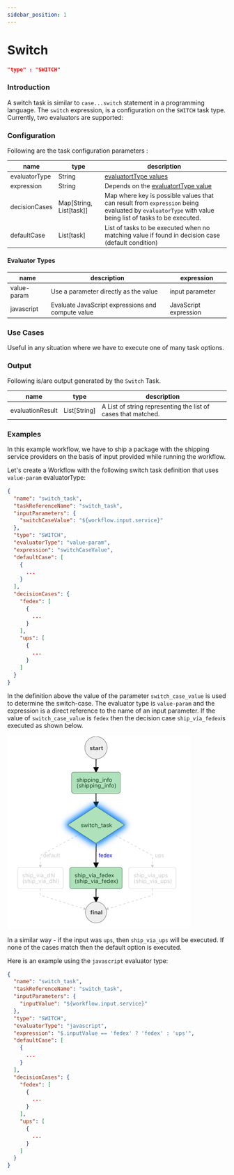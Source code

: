 ```yaml
---
sidebar_position: 1
---
```


# Switch

```json
"type" : "SWITCH"
```
### Introduction
A switch task is similar to `case...switch` statement in a programming language. The `switch` expression, is
a configuration on the `SWITCH` task type. Currently, two evaluators are supported:

### Configuration

Following are the task configuration parameters :

| name          | type                    | description                                                                                                                                          |
|---------------|-------------------------|------------------------------------------------------------------------------------------------------------------------------------------------------|
| evaluatorType | String                  | [evaluatortType values](#evaluator-types)                                                                                                            |
| expression    | String                  | Depends on the [evaluatortType value](#evaluator-types)                                                                                              |
| decisionCases | Map[String, List[task]] | Map where key is possible values that can result from `expression` being evaluated by `evaluatorType` with value being list of tasks to be executed. |
| defaultCase   | List[task]              | List of tasks to be executed when no matching value if found in decision case (default condition)                                                    |


#### Evaluator Types
| name        | description                                       | expression            |
|-------------|---------------------------------------------------|-----------------------|
| value-param | Use a parameter directly as the value             | input parameter       |
| javascript  | Evaluate JavaScript expressions and compute value | JavaScript expression |

### Use Cases

Useful in any situation where we have to execute one of many task options.


### Output

Following is/are output generated by the `Switch` Task.

| name             | type         | description                                                   |
|------------------|--------------|---------------------------------------------------------------|
| evaluationResult | List[String] | A List of string representing the list of cases that matched. |


### Examples

In this example workflow, we have to ship a package with the shipping service providers on the basis of input provided
while running the workflow.

Let's create a Workflow with the following switch task definition that uses `value-param` evaluatorType:

```json
{
  "name": "switch_task",
  "taskReferenceName": "switch_task",
  "inputParameters": {
    "switchCaseValue": "${workflow.input.service}"
  },
  "type": "SWITCH",
  "evaluatorType": "value-param",
  "expression": "switchCaseValue",
  "defaultCase": [
    {
      ...
    }
  ],
  "decisionCases": {
    "fedex": [
      {
        ...
      }
    ],
    "ups": [
      {
        ...
      }
    ]
  }
}
```

In the definition above the value of the parameter `switch_case_value`
is used to determine the switch-case. The evaluator type is `value-param` and the expression is a direct reference to
the name of an input parameter. If the value of `switch_case_value` is `fedex` then the decision case `ship_via_fedex`is
executed as shown below.

![Conductor UI - Workflow Run](../img/Switch_Fedex.png)

In a similar way - if the input was `ups`, then `ship_via_ups` will be executed. If none of the cases match then the
default option is executed.

Here is an example using the `javascript` evaluator type:

```json
{
  "name": "switch_task",
  "taskReferenceName": "switch_task",
  "inputParameters": {
    "inputValue": "${workflow.input.service}"
  },
  "type": "SWITCH",
  "evaluatorType": "javascript",
  "expression": "$.inputValue == 'fedex' ? 'fedex' : 'ups'",
  "defaultCase": [
    {
      ...
    }
  ],
  "decisionCases": {
    "fedex": [
      {
        ...
      }
    ],
    "ups": [
      {
        ...
      }
    ]
  }
}
```
